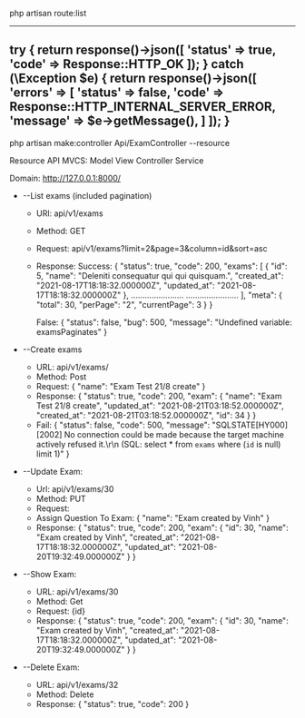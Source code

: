 <!------------------- API ------------------>

php artisan route:list

-------------------------
try {
    return response()->json([
        'status'    => true,
        'code'  => Response::HTTP_OK
    ]);
} catch (\Exception $e) {
    return response()->json([
        'errors'    => [
            'status'    => false,
            'code'      => Response::HTTP_INTERNAL_SERVER_ERROR,
            'message'   => $e->getMessage(),
        ]
    ]);
}
-------------------------

<!-- Controller Resource -->
php artisan make:controller Api/ExamController --resource

Resource API
MVCS: Model View Controller Service

Domain: http://127.0.0.1:8000/

- --List exams (included pagination)
    * URl: api/v1/exams
    * Method: GET
    * Request: api/v1/exams?limit=2&page=3&column=id&sort=asc
    * Response:
        Success:
            {
                "status": true,
                "code": 200,
                "exams": [
                    {
                        "id": 5,
                        "name": "Deleniti consequatur qui qui quisquam.",
                        "created_at": "2021-08-17T18:18:32.000000Z",
                        "updated_at": "2021-08-17T18:18:32.000000Z"
                    },
                    .......................
                    .......................
                ],
                "meta": {
                    "total": 30,
                    "perPage": "2",
                    "currentPage": 3
                }
            }

        False:
            {
                "status": false,
                "bug": 500,
                "message": "Undefined variable: examsPaginates"
            }

- --Create exams
    * URL: api/v1/exams/
    * Method: Post
    * Request:
        {
            "name": "Exam Test 21/8 create"	
        }
    * Response:
        {
            "status": true,
            "code": 200,
            "exam": {
                "name": "Exam Test 21/8 create",
                "updated_at": "2021-08-21T03:18:52.000000Z",
                "created_at": "2021-08-21T03:18:52.000000Z",
                "id": 34
            }
        }
    * Fail:
        {
            "status": false,
            "code": 500,
            "message": "SQLSTATE[HY000] [2002] No connection could be made because the target machine actively refused it.\r\n (SQL: select * from `exams` where (`id` is null) limit 1)"
        }

- --Update Exam:
    * Url: api/v1/exams/30
    * Method: PUT
    * Request:
    * Assign Question To Exam:
        {
            "name": "Exam created by Vinh"
        }
    * Response:
        {
            "status": true,
            "code": 200,
            "exam": {
                "id": 30,
                "name": "Exam created by Vinh",
                "created_at": "2021-08-17T18:18:32.000000Z",
                "updated_at": "2021-08-20T19:32:49.000000Z"
            }
        }
    

- --Show Exam:
    * URL: api/v1/exams/30
    * Method: Get
    * Request: {id}
    * Response: 
        {
            "status": true,
            "code": 200,
            "exam": {
                "id": 30,
                "name": "Exam created by Vinh",
                "created_at": "2021-08-17T18:18:32.000000Z",
                "updated_at": "2021-08-20T19:32:49.000000Z"
            }
        }


- --Delete Exam:
    * URL: api/v1/exams/32
    * Method: Delete
    * Response: 
        {
            "status": true,
            "code": 200
        }


<!-- -------- Assign Question To Exams ------------ -->